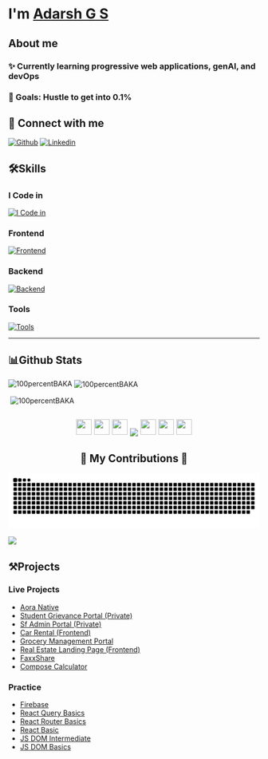 # I'm [Adarsh G S](https://github.com/100percentBAKA)

## About me

### ✨ Currently learning progressive web applications, genAI, and devOps

### 🎯 Goals: Hustle to get into 0.1%

## 🚀 Connect with me

[![Github](https://skillicons.dev/icons?i=github)](https://github.com/100percentBAKA)
[![Linkedin](https://skillicons.dev/icons?i=linkedin)](https://www.linkedin.com/in/adarshgs/)

## 🛠️Skills

### I Code in

[![I Code in](https://skillicons.dev/icons?i=c,cpp,python,java,kotlin,js)](https://github.com/100percentBAKA)

### Frontend

[![Frontend](https://skillicons.dev/icons?i=html,css,bootstrap,tailwind,js,ts,react,materialui,figma)](https://github.com/100percentBAKA)

### Backend

[![Backend](https://skillicons.dev/icons?i=spring,mongo,mysql,postgres,firebase,appwrite,aws)](https://github.com/100percentBAKA)

### Tools

[![Tools](https://skillicons.dev/icons?i=git,github,githubactions,linux,androidstudio,docker,vscode,idea,md)](https://github.com/100percentBAKA)

<hr>

## 📊Github Stats

<p><img align="left" src="https://github-readme-stats.vercel.app/api/top-langs?username=100percentBAKA&langs_count=10&show_icons=true&locale=en&theme=radical" alt="100percentBAKA" /></p>

<p>&nbsp;<img align="center" src="https://github-readme-stats.vercel.app/api?username=100percentBAKA&show_icons=true&locale=en&theme=radical" alt="100percentBAKA" /></p>
 
<p>&nbsp;<img align="center" src="https://github-readme-streak-stats.herokuapp.com/?user=100percentBAKA&theme=radical" alt="100percentBAKA" /></p>

<h2 align="center">
<img src="https://firebasestorage.googleapis.com/v0/b/storage-2a9f1.appspot.com/o/github-readme-img%2Fparty-parrot.gif?alt=media&token=27a30ea7-24f3-46db-97bd-69351d5411ea" width="31" height="31"/>
<img src="https://firebasestorage.googleapis.com/v0/b/storage-2a9f1.appspot.com/o/github-readme-img%2Fparty-parrot.gif?alt=media&token=27a30ea7-24f3-46db-97bd-69351d5411ea" width="31" height="31"/>
<img src="https://firebasestorage.googleapis.com/v0/b/storage-2a9f1.appspot.com/o/github-readme-img%2Fparty-parrot.gif?alt=media&token=27a30ea7-24f3-46db-97bd-69351d5411ea" width="31" height="31"/>
<img src="https://komarev.com/ghpvc/?username=100percentBAKA&&style=round-square" align="center" />
<img src="https://firebasestorage.googleapis.com/v0/b/storage-2a9f1.appspot.com/o/github-readme-img%2Fparty-parrot-2.gif?alt=media&token=4d7be19e-492c-4f18-9ea2-3773989b2721" width="31" height="31"/>
<img src="https://firebasestorage.googleapis.com/v0/b/storage-2a9f1.appspot.com/o/github-readme-img%2Fparty-parrot-2.gif?alt=media&token=4d7be19e-492c-4f18-9ea2-3773989b2721" width="31" height="31"/>
<img src="https://firebasestorage.googleapis.com/v0/b/storage-2a9f1.appspot.com/o/github-readme-img%2Fparty-parrot-2.gif?alt=media&token=4d7be19e-492c-4f18-9ea2-3773989b2721" width="31" height="31"/>
</h2>

<div align="center">
  <h2>🐍 My Contributions 🐍</h2>
  <img alt="snake eating my contributions" src="https://raw.githubusercontent.com/salesp07/salesp07/output/github-contribution-grid-snake.svg" />
  <br/>
</div>

![](https://i.imgur.com/waxVImv.png)

## ⚒️Projects

### Live Projects
- [Aora Native](https://github.com/100percentBAKA/aora-native)
- [Student Grievance Portal (Private)](https://github.com/100percentBAKA/student-grievance)
- [Sf Admin Portal (Private)](https://github.com/100percentBAKA/sf-dashboard)
- [Car Rental (Frontend)](https://github.com/100percentBAKA/car-rental-portal)
- [Grocery Management Portal](https://github.com/100percentBAKA/grocery-management-portal)
- [Real Estate Landing Page (Frontend)](https://github.com/100percentBAKA/mui-landing-page)
- [FaxxShare](https://github.com/100percentBAKA/what-I-learnt)
- [Compose Calculator](https://github.com/100percentBAKA/calculator-compose-app)

### Practice
- [Firebase](https://github.com/100percentBAKA/firebase-basics)
- [React Query Basics](https://github.com/100percentBAKA/react-query)
- [React Router Basics](https://github.com/100percentBAKA/react-router-basics)
- [React Basic](https://github.com/100percentBAKA/react-basics)
- [JS DOM Intermediate](https://github.com/100percentBAKA/javascript-dom-manipulation-intermediate)
- [JS DOM Basics](https://github.com/100percentBAKA/javascript-dom-manipulation-basics)
